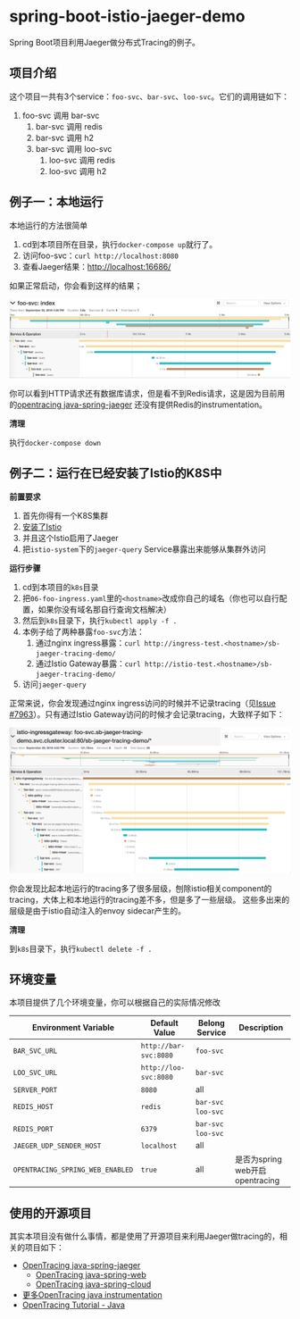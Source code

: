 # spring-boot-istio-jaeger-demo

Spring Boot项目利用Jaeger做分布式Tracing的例子。

## 项目介绍

这个项目一共有3个service：`foo-svc`、`bar-svc`、`loo-svc`。它们的调用链如下：

1. foo-svc 调用 bar-svc
   1. bar-svc 调用 redis
   1. bar-svc 调用 h2
   1. bar-svc 调用 loo-svc
      1. loo-svc 调用 redis
      1. loo-svc 调用 h2  

## 例子一：本地运行

本地运行的方法很简单

1. cd到本项目所在目录，执行`docker-compose up`就行了。
1. 访问foo-svc：`curl http://localhost:8080`
1. 查看Jaeger结果：[http://localhost:16686/](http://localhost:16686/)

如果正常启动，你会看到这样的结果；

![Figure-1](assets/figure-1.png)

你可以看到HTTP请求还有数据库请求，但是看不到Redis请求，这是因为目前用的[opentracing java-spring-jaeger][opentracing java-spring-jaeger]
还没有提供Redis的instrumentation。

**清理**

执行`docker-compose down`

## 例子二：运行在已经安装了Istio的K8S中

**前置要求**

1. 首先你得有一个K8S集群
1. [安装了Istio][k8s-learn-istio-install]
1. 并且这个Istio启用了Jaeger
1. 把`istio-system`下的`jaeger-query` Service暴露出来能够从集群外访问

**运行步骤**

1. cd到本项目的`k8s`目录
1. 把`06-foo-ingress.yaml`里的`<hostname>`改成你自己的域名（你也可以自行配置，如果你没有域名那自行查询文档解决）
1. 然后到`k8s`目录下，执行`kubectl apply -f .`
1. 本例子给了两种暴露`foo-svc`方法：
   1. 通过nginx ingress暴露：`curl http://ingress-test.<hostname>/sb-jaeger-tracing-demo/`
   1. 通过Istio Gateway暴露：`curl http://istio-test.<hostname>/sb-jaeger-tracing-demo/`
1. 访问`jaeger-query`

正常来说，你会发现通过nginx ingress访问的时候并不记录tracing（见[Issue #7963][istio-issue-7963]）。只有通过Istio Gateway访问的时候才会记录tracing，大致样子如下：

![Figure-2](assets/figure-2.png)

你会发现比起本地运行的tracing多了很多层级，刨除istio相关component的tracing，大体上和本地运行的tracing差不多，但是多了一些层级。
这些多出来的层级是由于istio自动注入的envoy sidecar产生的。

**清理**

到`k8s`目录下，执行`kubectl delete -f .`

## 环境变量

本项目提供了几个环境变量，你可以根据自己的实际情况修改

| Environment Variable             | Default Value         | Belong Service      | Description |
|----------------------------------|-----------------------|---------------------|-------------|
| `BAR_SVC_URL`                    | `http://bar-svc:8080` | `foo-svc`           |             |
| `LOO_SVC_URL`                    | `http://loo-svc:8080` | `bar-svc`           |             |
| `SERVER_PORT`                    | `8080`                | all                 |             |
| `REDIS_HOST`                     | `redis`               | `bar-svc` `loo-svc` |             |
| `REDIS_PORT`                     | `6379`                | `bar-svc` `loo-svc` |             |
| `JAEGER_UDP_SENDER_HOST`         | `localhost`           | all                 |             |
| `OPENTRACING_SPRING_WEB_ENABLED` | `true`                | all                 | 是否为spring web开启opentracing |

## 使用的开源项目

其实本项目没有做什么事情，都是使用了开源项目来利用Jaeger做tracing的，相关的项目如下：

* [OpenTracing java-spring-jaeger][opentracing java-spring-jaeger]
  * [OpenTracing java-spring-web][opentracing java-spring-web]
  * [OpenTracing java-spring-cloud][opentracing java-spring-cloud]
* [更多OpenTracing java instrumentation][opentracing java]
* [OpenTracing Tutorial - Java][opentracing-tutorial-java]


[k8s-learn-istio-install]: https://github.com/chanjarster/k8s-learn/tree/master/addons-guide/istio/install
[opentracing java-spring-jaeger]: https://github.com/opentracing-contrib/java-spring-jaeger
[opentracing java-spring-web]:https://github.com/opentracing-contrib/java-spring-web
[opentracing java-spring-cloud]:https://github.com/opentracing-contrib/java-spring-cloud
[opentracing java]: https://github.com/opentracing-contrib?utf8=%E2%9C%93&q=&type=&language=java
[opentracing-tutorial-java]: https://github.com/yurishkuro/opentracing-tutorial/tree/master/java
[istio-issue-7963]: https://github.com/istio/istio/issues/7963
